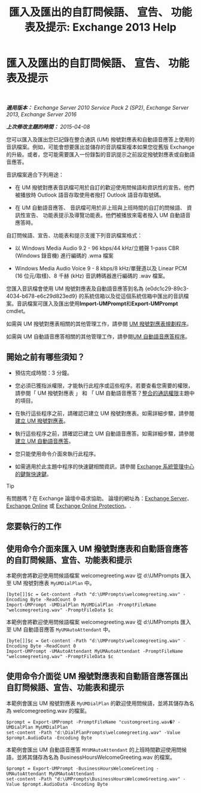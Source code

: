 ﻿---
title: '匯入及匯出的自訂問候語、 宣告、 功能表及提示: Exchange 2013 Help'
TOCTitle: 匯入及匯出的自訂問候語、 宣告、 功能表及提示
ms:assetid: e82da5d5-625f-4d8b-8d31-ac45513aacfd
ms:mtpsurl: https://technet.microsoft.com/zh-tw/library/Ee681667(v=EXCHG.150)
ms:contentKeyID: 54652605
ms.date: 05/21/2018
mtps_version: v=EXCHG.150
ms.translationtype: MT
---

# 匯入及匯出的自訂問候語、 宣告、 功能表及提示

 

_**適用版本：** Exchange Server 2010 Service Pack 2 (SP2), Exchange Server 2013, Exchange Server 2016_

_**上次修改主題的時間：** 2015-04-08_

您可以匯入及匯出您已記錄在整合通訊 (UM) 撥號對應表和自動語音應答上使用的音訊檔案。例如，可能會想要匯出並儲存的音訊檔案複本如果您從舊版 Exchange 的升級。或者，您可能需要匯入一份錄製的音訊提示之前設定撥號對應表或自動語音應答。

音訊檔案適合下列用途：

  - 在 UM 撥號對應表音訊檔可用於自訂的歡迎使用問候語和資訊性的宣告。他們被播放時 Outlook 語音存取使用者撥打 Outlook 語音存取號碼。

  - 在 UM 自動語音應答、 音訊檔可用於非上班與上班時間的自訂的問候語、 資訊性宣告、 功能表提示及導覽功能表。他們被播放來電者撥入 UM 自動語音應答時。

自訂問候語、宣告、功能表和提示支援下列音訊檔案格式：

  - 以 Windows Media Audio 9.2 - 96 kbps/44 kHz/立體聲 1-pass CBR (Windows 錄音機) 進行編碼的 .wma 檔案

  - Windows Media Audio Voice 9 - 8 kbps/8 kHz/單聲道以及 Linear PCM (16 位元/取樣)、8 千赫 (kHz) 音訊轉碼器進行編碼的 .wav 檔案。

您匯入音訊檔會使用 UM 撥號對應表及自動語音應答到名為 {e0dc1c29-89c3-4034-b678-e6c29d823ed9} 的系統信箱以及從這個系統信箱中匯出的音訊檔案。音訊檔案可匯入及匯出使用**Import-UMPrompt**和**Export-UMPrompt** cmdlet。

如需與 UM 撥號對應表相關的其他管理工作，請參閱 [UM 撥號對應表規劃程序](um-dial-plan-procedures-exchange-2013-help.md)。

如需與 UM 自動語音應答相關的其他管理工作，請參閱[UM 自動語音應答程序](https://docs.microsoft.com/zh-tw/exchange/voice-mail-unified-messaging/automatically-answer-and-route-calls/um-auto-attendant-procedures)。

## 開始之前有哪些須知？

  - 預估完成時間：3 分鐘。

  - 您必須已獲指派權限，才能執行此程序或這些程序。若要查看您需要的權限，請參閱「 UM 撥號對應表 」 和 「 UM 自動語音應答？[整合的通訊權限](unified-messaging-permissions-exchange-2013-help.md)主題中的項目。

  - 在執行這些程序之前，請確認已建立 UM 撥號對應表。如需詳細步驟，請參閱[建立 UM 撥號對應表](https://docs.microsoft.com/zh-tw/exchange/voice-mail-unified-messaging/connect-voice-mail-system/create-um-dial-plan)。

  - 執行這些程序之前，請確認已建立 UM 自動語音應答。如需詳細步驟，請參閱[建立 UM 自動語音應答](https://docs.microsoft.com/zh-tw/exchange/voice-mail-unified-messaging/automatically-answer-and-route-calls/create-a-um-auto-attendant)。

  - 您只能使用命令介面來執行此程序。

  - 如需適用於此主題中程序的快速鍵相關資訊，請參閱 [Exchange 系統管理中心的鍵盤快速鍵](keyboard-shortcuts-in-the-exchange-admin-center-exchange-online-protection-help.md)。


> [!TIP]  
> 有問題嗎？在 Exchange 論壇中尋求協助。 論壇的網址為：<a href="https://go.microsoft.com/fwlink/p/?linkid=60612">Exchange Server</a>、 <a href="https://go.microsoft.com/fwlink/p/?linkid=267542">Exchange Online</a> 或 <a href="https://go.microsoft.com/fwlink/p/?linkid=285351">Exchange Online Protection</a>。.




## 您要執行的工作

## 使用命令介面來匯入 UM 撥號對應表和自動語音應答的自訂問候語、宣告、功能表和提示

本範例會將歡迎使用問候語檔案 welcomegreeting.wav 從 d:\\UMPrompts 匯入至 UM 撥號對應表 `MyUMDialPlan` 中。

    [byte[]]$c = Get-content -Path "d:\UMPrompts\welcomegreeting.wav" -Encoding Byte -ReadCount 0
    Import-UMPrompt -UMDialPlan MyUMDialPlan -PromptFileName "welcomegreeting.wav" -PromptFileData $c

本範例會將歡迎使用問候語檔案 welcomegreeting.wav 從 d:\\UMPrompts 匯入至 UM 自動語音應答 `MyUMAutoAttendant` 中。

    [byte[]]$c = Get-content -Path "d:\UMPrompts\welcomegreeting.wav" -Encoding Byte -ReadCount 0
    Import-UMPrompt -UMAutoAttendant MyUMAutoAttendant -PromptFileName "welcomegreeting.wav" -PromptFileData $c

## 使用命令介面從 UM 撥號對應表和自動語音應答匯出自訂問候語、宣告、功能表和提示

本範例會匯出 UM 撥號對應表 `MyUMDialPlan` 的歡迎使用問候語，並將其儲存為名為 welcomegreeting.wav 的檔案。

    $prompt = Export-UMPrompt -PromptFileName "customgreeting.wav�? -UMDialPlan MyUMDialPlan
    set-content -Path "d:\DialPlanPrompts\welcomegreeting.wav" -Value $prompt.AudioData -Encoding Byte

本範例會匯出 UM 自動語音應答 `MYUMAutoAttendant` 的上班時間歡迎使用問候語，並將其儲存為名為 BusinessHoursWelcomeGreeting.wav 的檔案。

    $prompt = Export-UMPrompt -BusinessHoursWelcomeGreeting -UMAutoAttendant MyUMAutoAttendant
    set-content -Path "d:\UMPrompts\BusinessHoursWelcomeGreeting.wav" -Value $prompt.AudioData -Encoding Byte

